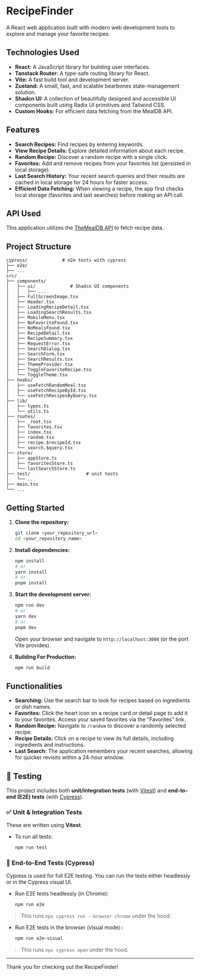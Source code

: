 # RecipeFinder

A React web application built with modern web development tools to explore and manage your favorite recipes.

## Technologies Used

* **React:** A JavaScript library for building user interfaces.
* **Tanstack Router:** A type-safe routing library for React.
* **Vite:** A fast build tool and development server.
* **Zustand:** A small, fast, and scalable bearbones state-management solution.
* **Shadcn UI:** A collection of beautifully designed and accessible UI components built using Radix UI primitives and Tailwind CSS.
* **Custom Hooks:** For efficient data fetching from the MealDB API.

## Features

* **Search Recipes:** Find recipes by entering keywords.
* **View Recipe Details:** Explore detailed information about each recipe.
* **Random Recipe:** Discover a random recipe with a single click.
* **Favorites:** Add and remove recipes from your favorites list (persisted in local storage).
* **Last Search History:** Your recent search queries and their results are cached in local storage for 24 hours for faster access.
* **Efficient Data Fetching:** When viewing a recipe, the app first checks local storage (favorites and last searches) before making an API call.

## API Used

This application utilizes the [TheMealDB API](https://www.themealdb.com/api.php) to fetch recipe data.

## Project Structure
```text
cypress/             # e2e tests with cypress
├── e2e/
├── ...
src/
├── components/
│   ├── ui/             # Shadcn UI components
│   │   ├── ...
│   ├── FullScreenImage.tsx
│   ├── Header.tsx
│   ├── LoadingRecipeDetail.tsx
│   ├── LoadingSearchResults.tsx
│   ├── MobileMenu.tsx
│   ├── NoFavoriteFound.tsx
│   ├── NoMealsFound.tsx
│   ├── RecipeDetail.tsx
│   ├── RecipeSummary.tsx
│   ├── RequestError.tsx
│   ├── SearchDialog.tsx
│   ├── SearchForm.tsx
│   ├── SearchResults.tsx
│   ├── ThemeProvider.tsx
│   ├── ToggleFavoriteRecipe.tsx
│   └── ToggleTheme.tsx
├── hooks/
│   ├── useFetchRandomMeal.tsx
│   ├── useFetchRecipeById.tsx
│   └── useFetchRecipesByQuery.tsx
├── lib/
│   ├── types.ts
│   └── utils.ts
├── routes/
│   ├── _root.tsx
│   ├── favorites.tsx
│   ├── index.tsx
│   ├── random.tsx
│   ├── recipe.$recipeId.tsx
│   └── search.$query.tsx
├── store/
│   ├── appStore.ts
│   ├── favoritesStore.ts
│   └── lastSearchStore.ts
├── test/                     # unit tests                
│   └── ...
├── main.tsx
└── ...
```

## Getting Started

1.  **Clone the repository:**
    ```bash
    git clone <your_repository_url>
    cd <your_repository_name>
    ```

2.  **Install dependencies:**
    ```bash
    npm install
    # or
    yarn install
    # or
    pnpm install
    ```

3.  **Start the development server:**
    ```bash
    npm run dev
    # or
    yarn dev
    # or
    pnpm dev
    ```

    Open your browser and navigate to `http://localhost:3000` (or the port Vite provides).

4. **Building For Production:**
    ```bash
    npm run build
    ```

## Functionalities

* **Searching:** Use the search bar to look for recipes based on ingredients or dish names.
* **Favorites:** Click the heart icon on a recipe card or detail page to add it to your favorites. Access your saved favorites via the "Favorites" link.
* **Random Recipe:** Navigate to `/random` to discover a randomly selected recipe.
* **Recipe Details:** Click on a recipe to view its full details, including ingredients and instructions.
* **Last Search:** The application remembers your recent searches, allowing for quicker revisits within a 24-hour window.

## 🧪 Testing

This project includes both **unit/integration tests** (with [Vitest](https://vitest.dev)) and **end-to-end (E2E) tests** (with [Cypress](https://www.cypress.io)).

### ✅ Unit & Integration Tests

These are written using **Vitest**.

- To run all tests:
  ```bash
  npm run test
    ```
### 🚀 End-to-End Tests (Cypress)

Cypress is used for full E2E testing. You can run the tests either headlessly or in the Cypress visual UI.

- Run E2E tests headlessly (in Chrome):
  ```bash
  npm run e2e
    ```
> This runs `npx cypress run --browser chrome` under the hood.

- Run E2E tests in the browser (visual mode)::
  ```bash
  npm run e2e-visual
    ```
> This runs `npx cypress open` under the hood.

---

Thank you for checking out the RecipeFinder!